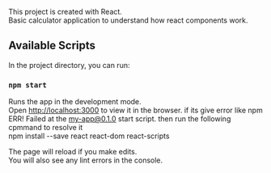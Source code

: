 This project is created with React.<br />
Basic calculator application to understand how react components work.

## Available Scripts

In the project directory, you can run:

### `npm start`

Runs the app in the development mode.<br />
Open [http://localhost:3000](http://localhost:3000) to view it in the browser.
if its give error like npm ERR! Failed at the my-app@0.1.0 start script. then run the following cpmmand to resolve it <br />
npm install --save react react-dom react-scripts

The page will reload if you make edits.<br />
You will also see any lint errors in the console.
